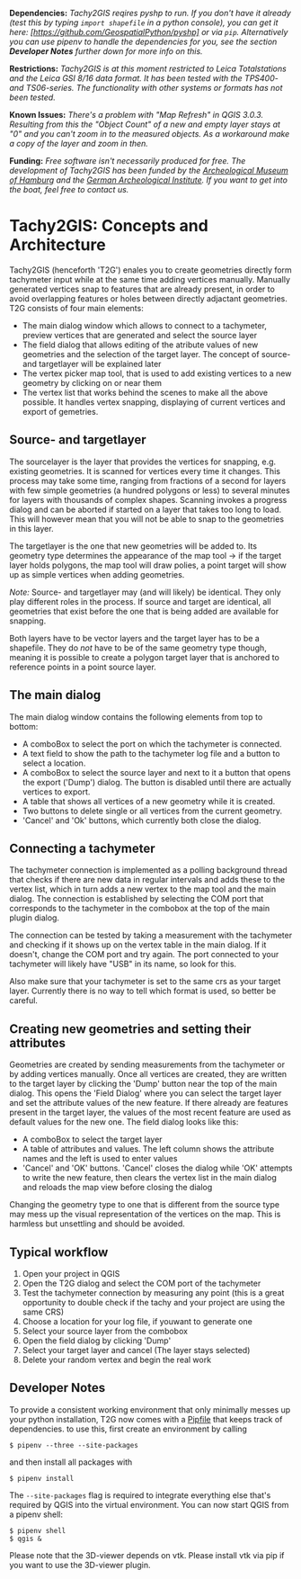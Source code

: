 **Dependencies:** *Tachy2GIS reqires pyshp to run. If you don't have it already (test this by typing `import shapefile` in a python console), you can get it here: [https://github.com/GeospatialPython/pyshp] or via `pip`. Alternatively you can use pipenv to handle the dependencies for you, see the section **Developer Notes** further down for more info on this.*

**Restrictions:** *Tachy2GIS is at this moment restricted to Leica Totalstations and the Leica GSI 8/16 data format. It has been tested with the TPS400- and TS06-series. The functionality with other systems or formats has not been tested.*

**Known Issues:** *There's a problem with "Map Refresh" in QGIS 3.0.3. Resulting from this the "Object Count" of a new and empty layer stays at "0" and you can't zoom in to the measured objects. As a workaround make a copy of the layer and zoom in then.*

**Funding:** *Free software isn't necessarily produced for free. The development of Tachy2GIS has been funded by the [Archeological Museum of Hamburg](https://amh.de/) and the [German Archeological Institute](https://www.dainst.org/). If you want to get into the boat, feel free to contact us.*

# Tachy2GIS: Concepts and Architecture

Tachy2GIS (henceforth 'T2G') enales you to create geometries directly form tachymeter input while at the same time adding vertices manually. Manually generated vertices snap to features that are already present, in order to avoid overlapping features or holes between directly adjactant geometries. T2G consists of four main elements:

*   The main dialog window which allows to connect to a tachymeter, preview vertices that are generated and select the source layer
*   The field dialog that allows editing of the atribute values of new geometries and the selection of the target layer. The concept of source- and targetlayer will be explained later
*   The vertex picker map tool, that is used to add existing vertices to a new geometry by clicking on or near them
*   The vertex list that works behind the scenes to make all the above possible. It handles vertex snapping, displaying of current vertices and export of gemetries.

## Source- and targetlayer

The sourcelayer is the layer that provides the vertices for snapping, e.g. existing geometries. It is scanned for vertices every time it changes. This process may take some time, ranging from fractions of a second for layers with few simple geometries (a hundred polygons or less) to several minutes for layers with thousands of complex shapes. Scanning invokes a progress dialog and can be aborted if started on a layer that takes too long to load. This will however mean that you will not be able to snap to the geometries in this layer.

The targetlayer is the one that new geometries will be added to. Its geometry type determines the appearance of the map tool -> if the target layer holds polygons, the map tool will draw polies, a point target will show up as simple vertices when adding geometries.

*Note:* Source- and targetlayer may (and will likely) be identical. They only play different roles in the process. If source and target are identical, all geometries that exist before the one that is being added are available for snapping.

Both layers have to be vector layers and the target layer has to be a shapefile. They do _not_ have to be of the same geometry type though, meaning it is possible to create a polygon target layer that is anchored to reference points in a point source layer.

## The main dialog

The main dialog window contains the following elements from top to bottom:

*   A comboBox to select the port on which the tachymeter is connected.
*   A text field to show the path to the tachymeter log file and a button to select a location.
*   A comboBox to select the source layer and next to it a button that opens the export ('Dump') dialog. The button is disabled until there are actually vertices to export.
*   A table that shows all vertices of a new geometry while it is created.
*   Two buttons to delete single or all vertices from the current geometry.
*   'Cancel' and 'Ok' buttons, which currently both close the dialog.

## Connecting a tachymeter

The tachymeter connection is implemented as a polling background thread that checks if there are new data in regular intervals and adds these to the vertex list, which in turn adds a new vertex to the map tool and the main dialog. The connection is established by selecting the COM port that corresponds to the tachymeter in the combobox at the top of the main plugin dialog.

The connection can be tested by taking a measurement with the tachymeter and checking if it shows up on the vertex table in the main dialog. If it doesn't, change the COM port and try again. The port connected to your tachymeter will likely have "USB" in its name, so look for this.

Also make sure that your tachymeter is set to the same crs as your target layer. Currently there is no way to tell which format is used, so better be careful.

## Creating new geometries and setting their attributes

Geometries are created by sending measurements from the tachymeter or by adding vertices manually. Once all vertices are created, they are written to the target layer by clicking the 'Dump' button near the top of the main dialog. This opens the 'Field Dialog' where you can select the target layer and set the attribute values of the new feature. If there already are features present in the target layer, the values of the most recent feature are used as default values for the new one. The field dialog looks like this:

*   A comboBox to select the target layer
*   A table of attributes and values. The left column shows the attribute names and the left is used to enter values
*   'Cancel' and 'OK' buttons. 'Cancel' closes the dialog while 'OK' attempts to write the new feature, then clears the vertex list in the main dialog and reloads the map view before closing the dialog

Changing the geometry type to one that is different from the source type may mess up the visual representation of the vertices on the map. This is harmless but unsettling and should be avoided.

## Typical workflow

1. Open your project in QGIS
2. Open the T2G dialog and select the COM port of the tachymeter
3. Test the tachymeter connection by measuring any point (this is a great opportunity to double check if the tachy and your project are using the same CRS)
4. Choose a location for your log file, if youwant to generate one
5. Select your source layer from the combobox
6. Open the field dialog by clicking 'Dump'
7. Select your target layer and cancel (The layer stays selected)
8. Delete your random vertex and begin the real work

## Developer Notes

To provide a consistent working environment that only minimally messes up your python installation, T2G now comes with a [Pipfile](https://github.com/pypa/pipenv) that keeps track of dependencies.  to use this, first create an environment by calling

`$ pipenv --three --site-packages`

and then install all packages with

`$ pipenv install`

The `--site-packages` flag is required to integrate everything else that's required by QGIS into the virtual environment. You can now start QGIS from a pipenv shell:

```
$ pipenv shell
$ qgis &
```

Please note that the 3D-viewer depends on vtk. Please install vtk via pip if you want to use the 3D-viewer plugin.

